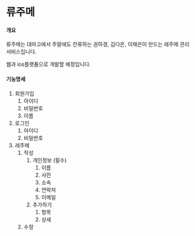 # 류주메

#### 개요

류주메는 대마고에서 주말에도 잔류하는 권하경, 김다은, 이채은이 만드는 레주메 관리 서비스입니다.

웹과 ios플랫폼으로 개발할 예정입니다.



#### 기능명세

1. 회원가입
   1. 아이디
   2. 비밀번호
   3. 이름
2. 로그인
   1. 아이디
   2. 비밀번호
3. 레주메
   1. 작성
      1. 개인정보 (필수)
         1. 이름
         2. 사진
         3. 소속
         4. 연락처
         5. 이메일
      2. 추가하기
         1. 항목
         2. 상세
   2. 수정